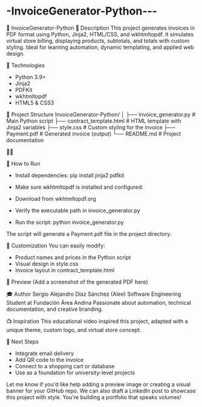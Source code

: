 # -InvoiceGenerator-Python---
🧾 InvoiceGenerator-Python
📌 Description
This project generates invoices in PDF format using Python, Jinja2, HTML/CSS, and wkhtmltopdf. It simulates virtual store billing, displaying products, subtotals, and totals with custom styling. Ideal for learning automation, dynamic templating, and applied web design.

🚀 Technologies
- Python 3.9+
- Jinja2
- PDFKit
- wkhtmltopdf
- HTML5 & CSS3

📂 Project Structure
InvoiceGenerator-Python/
│
├── invoice_generator.py       # Main Python script
├── contract_template.html     # HTML template with Jinja2 variables
├── style.css                  # Custom styling for the invoice
├── Payment.pdf                # Generated invoice (output)
└── README.md                  # Project documentation



🧪 How to Run
- Install dependencies:
pip install jinja2 pdfkit


- Make sure wkhtmltopdf is installed and configured:
- Download from wkhtmltopdf.org
- Verify the executable path in invoice_generator.py
- Run the script:
python invoice_generator.py


The script will generate a Payment.pdf file in the project directory.

🎨 Customization
You can easily modify:
- Product names and prices in the Python script
- Visual design in style.css
- Invoice layout in contract_template.html

📸 Preview
(Add a screenshot of the generated PDF here)

🎓 Author
Sergio Alejandro Díaz Sánchez (Alee)
Software Engineering Student at Fundación Área Andina
Passionate about automation, technical documentation, and creative branding.

📺 Inspiration
This educational video inspired this project, adapted with a unique theme, custom logo, and virtual store concept.

🧠 Next Steps
- Integrate email delivery
- Add QR code to the invoice
- Connect to a shopping cart or database
- Use as a foundation for university-level projects

Let me know if you'd like help adding a preview image or creating a visual banner for your GitHub repo. We can also draft a LinkedIn post to showcase this project with style. You're building a portfolio that speaks volumes!
